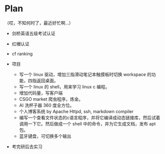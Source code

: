 # Plan
（哎，不知何时了，最近好忙啊...）
- 剑桥英语五级考试认证
- 红帽认证
- cf ranking
- 项目
    - 写一个 linux 驱动，增加三指滑动笔记本触摸板时切换 workspace 的功能，四指返回桌面。
    - 写一个 linux 的 shell，用来学习 linux c 编程。
    - 增加代码量，写客户端
    - CSGO market 爬虫程序，炼金。
    - AI 洗杯子器 360 度全方位。
    - 个人博客系统 by Apache Httpd, ssh, markdown compiler
    - 编写一个查看文件状态的c语言程序，并将它编译成动态链接库，然后试着调用一下它。然后做成一个 shell 中的命令，并为它生成文档，发布 apt 包。
    - 蓝牙键盘，可切换多个输出

- 考完研后去实习
